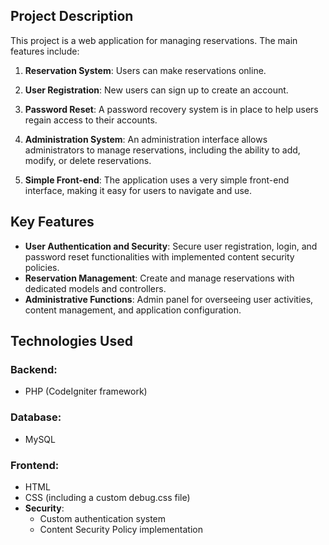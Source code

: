 
## Project Description

This project is a web application for managing reservations. The main features include:

1. **Reservation System**: Users can make reservations online.

2. **User Registration**: New users can sign up to create an account.

3. **Password Reset**: A password recovery system is in place to help users regain access to their accounts.

4. **Administration System**: An administration interface allows administrators to manage reservations, including the ability to add, modify, or delete reservations.

5. **Simple Front-end**: The application uses a very simple front-end interface, making it easy for users to navigate and use.

## Key Features

- **User Authentication and Security**: Secure user registration, login, and password reset functionalities with implemented content security policies.
- **Reservation Management**: Create and manage reservations with dedicated models and controllers.
- **Administrative Functions**: Admin panel for overseeing user activities, content management, and application configuration.

## Technologies Used

### **Backend**:
- PHP (CodeIgniter framework)

### **Database**:
- MySQL

### **Frontend**: 
  - HTML
  - CSS (including a custom debug.css file)
- **Security**: 
  - Custom authentication system
  - Content Security Policy implementation
